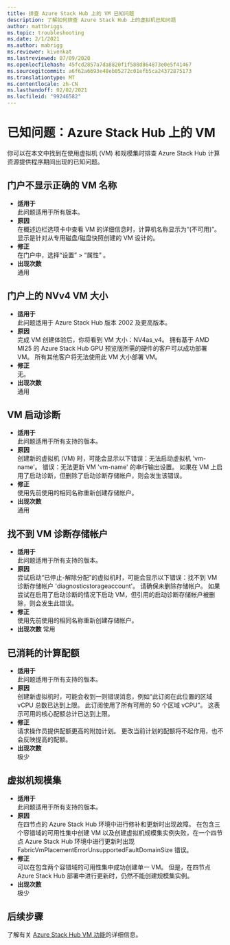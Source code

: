 ```yaml
---
title: 排查 Azure Stack Hub 上的 VM 已知问题
description: 了解如何排查 Azure Stack Hub 上的虚拟机已知问题
author: mattbriggs
ms.topic: troubleshooting
ms.date: 2/1/2021
ms.author: mabrigg
ms.reviewer: kivenkat
ms.lastreviewed: 07/09/2020
ms.openlocfilehash: 45fcd2857a7da8820f1f588d864873e0e5f41467
ms.sourcegitcommit: a6f62a6693e48eb05272c01efb5ca24372875173
ms.translationtype: MT
ms.contentlocale: zh-CN
ms.lasthandoff: 02/02/2021
ms.locfileid: "99246582"
---
```

# <a name="known-issues-vms-on-azure-stack-hub"></a>已知问题：Azure Stack Hub 上的 VM

你可以在本文中找到在使用虚拟机 (VM) 和规模集时排查 Azure Stack Hub 计算资源提供程序期间出现的已知问题。

## <a name="portal-doesnt-show-correct-vm-name"></a>门户不显示正确的 VM 名称
- **适用于**  
    此问题适用于所有版本。  
- **原因**  
    在概述边栏选项卡中查看 VM 的详细信息时，计算机名称显示为“(不可用)”。 显示是针对从专用磁盘/磁盘快照创建的 VM 设计的。  
- **修正**  
    在门户中，选择“设置” > “属性” 。
- **出现次数**  
    通用  

## <a name="nvv4-vm-size-on-portal"></a>门户上的 NVv4 VM 大小
- **适用于**  
    此问题适用于 Azure Stack Hub 版本 2002 及更高版本。  
- **原因**  
    完成 VM 创建体验后，你将看到 VM 大小：NV4as_v4。 拥有基于 AMD MI25 的 Azure Stack Hub GPU 预览版所需的硬件的客户可以成功部署 VM。 所有其他客户将无法使用此 VM 大小部署 VM。  
- **修正**  
    无。  
- **出现次数**  
    通用  

## <a name="vm-boot-diagnostics"></a>VM 启动诊断
- **适用于**  
    此问题适用于所有支持的版本。  
- **原因**  
    创建新的虚拟机 (VM) 时，可能会显示以下错误：无法启动虚拟机 'vm-name'。 错误：无法更新 VM 'vm-name' 的串行输出设置。 如果在 VM 上启用了启动诊断，但删除了启动诊断存储帐户，则会发生该错误。  
- **修正**  
    使用先前使用的相同名称重新创建存储帐户。
- **出现次数**  
    通用  

## <a name="vm-diagnostics-storage-account-not-found"></a>找不到 VM 诊断存储帐户
- **适用于**  
    此问题适用于所有支持的版本。  
- **原因**  
    尝试启动“已停止-解除分配”的虚拟机时，可能会显示以下错误：找不到 VM 诊断存储帐户 'diagnosticstorageaccount'。 请确保未删除存储帐户。 如果尝试在启用了启动诊断的情况下启动 VM，但引用的启动诊断存储帐户被删除，则会发生此错误。  
- **修正**  
    使用先前使用的相同名称重新创建存储帐户。  
- **出现次数** 常用  

## <a name="consumed-compute-quota"></a>已消耗的计算配额
- **适用于**  
    此问题适用于所有支持的版本。  
- **原因**   
    创建新虚拟机时，可能会收到一则错误消息，例如“此订阅在此位置的区域 vCPU 总数已达到上限。 此订阅使用了所有可用的 50 个区域 vCPU”。 这表示可用的核心配额总计已达到上限。  
- **修正**  
    请求操作员提供配额更高的附加计划。 更改当前计划的配额将不起作用，也不会反映提高的配额。
- **出现次数**  
    极少  

## <a name="virtual-machine-scale-set"></a>虚拟机规模集

-  **适用于**  
    此问题适用于所有支持的版本。  
- **原因**  
    在四节点的 Azure Stack Hub 环境中进行修补和更新时出现故障。 在包含三个容错域的可用性集中创建 VM 以及创建虚拟机规模集实例失败，在一个四节点 Azure Stack Hub 环境中进行更新时出现 FabricVmPlacementErrorUnsupportedFaultDomainSize 错误。  
- **修正**  
    可以在包含两个容错域的可用性集中成功创建单一 VM。 但是，在四节点 Azure Stack Hub 部署中进行更新时，仍然不能创建规模集实例。  
- **出现次数**  
    极少  

## <a name="next-steps"></a>后续步骤

了解有关 [Azure Stack Hub VM 功能](azure-stack-vm-considerations.md)的详细信息。

